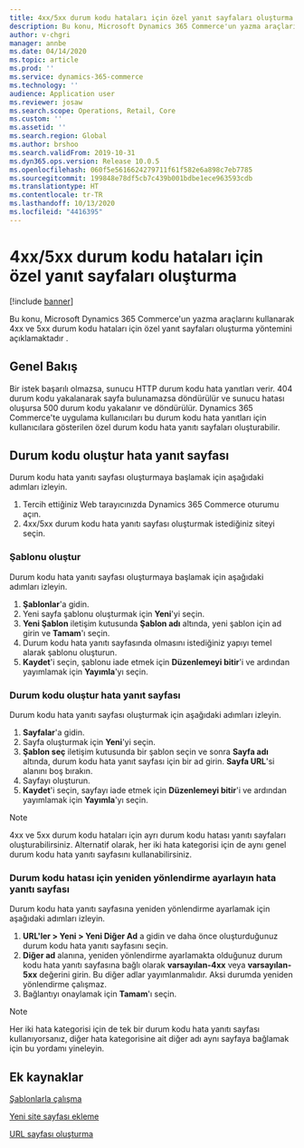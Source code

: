 ```yaml
---
title: 4xx/5xx durum kodu hataları için özel yanıt sayfaları oluşturma
description: Bu konu, Microsoft Dynamics 365 Commerce'un yazma araçlarını kullanarak 4xx ve 5xx durum kodu hataları için özel yanıt sayfaları oluşturma yöntemini açıklamaktadır .
author: v-chgri
manager: annbe
ms.date: 04/14/2020
ms.topic: article
ms.prod: ''
ms.service: dynamics-365-commerce
ms.technology: ''
audience: Application user
ms.reviewer: josaw
ms.search.scope: Operations, Retail, Core
ms.custom: ''
ms.assetid: ''
ms.search.region: Global
ms.author: brshoo
ms.search.validFrom: 2019-10-31
ms.dyn365.ops.version: Release 10.0.5
ms.openlocfilehash: 060f5e5616624279711f61f582e6a898c7eb7785
ms.sourcegitcommit: 199848e78df5cb7c439b001bdbe1ece963593cdb
ms.translationtype: HT
ms.contentlocale: tr-TR
ms.lasthandoff: 10/13/2020
ms.locfileid: "4416395"
---
```

# <a name="build-custom-response-pages-for-4xx5xx-status-code-errors"></a>4xx/5xx durum kodu hataları için özel yanıt sayfaları oluşturma


[!include [banner](includes/banner.md)]

Bu konu, Microsoft Dynamics 365 Commerce'un yazma araçlarını kullanarak 4xx ve 5xx durum kodu hataları için özel yanıt sayfaları oluşturma yöntemini açıklamaktadır .

## <a name="overview"></a>Genel Bakış

Bir istek başarılı olmazsa, sunucu HTTP durum kodu hata yanıtları verir. 404 durum kodu yakalanarak sayfa bulunamazsa döndürülür ve sunucu hatası oluşursa 500 durum kodu yakalanır ve döndürülür. Dynamics 365 Commerce'te uygulama kullanıcıları bu durum kodu hata yanıtları için kullanıcılara gösterilen özel durum kodu hata yanıtı sayfaları oluşturabilir.

## <a name="build-a-status-code-error-response-page"></a>Durum kodu oluştur hata yanıt sayfası

Durum kodu hata yanıtı sayfası oluşturmaya başlamak için aşağıdaki adımları izleyin.

1. Tercih ettiğiniz Web tarayıcınızda Dynamics 365 Commerce oturumu açın. 
1. 4xx/5xx durum kodu hata yanıtı sayfası oluşturmak istediğiniz siteyi seçin.

### <a name="build-the-template"></a>Şablonu oluştur

Durum kodu hata yanıtı sayfası oluşturmaya başlamak için aşağıdaki adımları izleyin.

1. **Şablonlar**'a gidin.
1. Yeni sayfa şablonu oluşturmak için **Yeni**'yi seçin.
1. **Yeni Şablon** iletişim kutusunda **Şablon adı** altında, yeni şablon için ad girin ve **Tamam**'ı seçin.
1. Durum kodu hata yanıtı sayfasında olmasını istediğiniz yapıyı temel alarak şablonu oluşturun.
1. **Kaydet**'i seçin, şablonu iade etmek için **Düzenlemeyi bitir**'i ve ardından yayımlamak için **Yayımla**'yı seçin. 

### <a name="build-the-status-code-error-response-page"></a>Durum kodu oluştur hata yanıt sayfası

Durum kodu hata yanıtı sayfası oluşturmak için aşağıdaki adımları izleyin.

1. **Sayfalar**'a gidin.
1. Sayfa oluşturmak için **Yeni**'yi seçin.
1. **Şablon seç** iletişim kutusunda bir şablon seçin ve sonra **Sayfa adı** altında, durum kodu hata yanıt sayfası için bir ad girin. **Sayfa URL**'si alanını boş bırakın.
1. Sayfayı oluşturun.
1. **Kaydet**'i seçin, sayfayı iade etmek için **Düzenlemeyi bitir**'i ve ardından yayımlamak için **Yayımla**'yı seçin.

> [!NOTE]
> 4xx ve 5xx durum kodu hataları için ayrı durum kodu hatası yanıtı sayfaları oluşturabilirsiniz. Alternatif olarak, her iki hata kategorisi için de aynı genel durum kodu hata yanıtı sayfasını kullanabilirsiniz.

### <a name="set-up-a-redirect-for-the-status-code-error-response-page"></a>Durum kodu hatası için yeniden yönlendirme ayarlayın hata yanıtı sayfası

Durum kodu hata yanıtı sayfasına yeniden yönlendirme ayarlamak için aşağıdaki adımları izleyin.

1. **URL'ler \> Yeni \> Yeni Diğer Ad** a gidin ve daha önce oluşturduğunuz durum kodu hata yanıtı sayfasını seçin.
1. **Diğer ad** alanına, yeniden yönlendirme ayarlamakta olduğunuz durum kodu hata yanıtı sayfasına bağlı olarak **varsayılan-4xx** veya **varsayılan-5xx** değerini girin. Bu diğer adlar yayımlanmalıdır. Aksi durumda yeniden yönlendirme çalışmaz.
1. Bağlantıyı onaylamak için **Tamam**'ı seçin.

> [!NOTE]
> Her iki hata kategorisi için de tek bir durum kodu hata yanıtı sayfası kullanıyorsanız, diğer hata kategorisine ait diğer adı aynı sayfaya bağlamak için bu yordamı yineleyin.

## <a name="additional-resources"></a>Ek kaynaklar

[Şablonlarla çalışma](work-with-templates.md)

[Yeni site sayfası ekleme](add-new-page.md)

[URL sayfası oluşturma](create-page-url.md)
